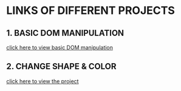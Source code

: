 # LINKS OF DIFFERENT PROJECTS

## 1. BASIC DOM MANIPULATION

[click here to view basic DOM manipulation](https://vivek4nag.github.io/JS-geeks/06_DOM_project_1/)


## 2. CHANGE SHAPE & COLOR

[click here to view the project](https://vivek4nag.github.io/JS-geeks/07_change_shape_color/)
